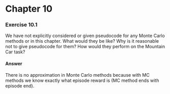 # Chapter 10

### Exercise 10.1

We have not explicitly considered or given pseudocode for any Monte Carlo
methods or in this chapter. What would they be like? Why is it reasonable not to give
pseudocode for them? How would they perform on the Mountain Car task?

#### Answer

There is no approximation in Monte Carlo methods because with MC methods we know exactly what episode reward is (MC method ends with episode end).
